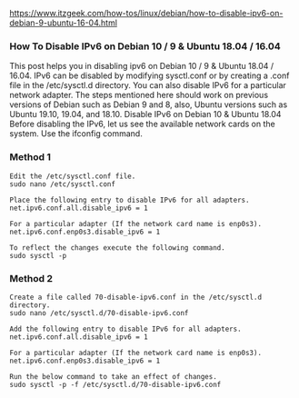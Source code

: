 https://www.itzgeek.com/how-tos/linux/debian/how-to-disable-ipv6-on-debian-9-ubuntu-16-04.html

### How To Disable IPv6 on Debian 10 / 9 & Ubuntu 18.04 / 16.04

This post helps you in disabling ipv6 on Debian 10 / 9 & Ubuntu 18.04 / 16.04. 
IPv6 can be disabled by modifying sysctl.conf or by creating a .conf file in the /etc/sysctl.d directory. 
You can also disable IPv6 for a particular network adapter.
The steps mentioned here should work on previous versions of Debian such as Debian 9 and 8, also, Ubuntu versions such as Ubuntu 19.10, 19.04, and 18.10.
Disable IPv6 on Debian 10 & Ubuntu 18.04
Before disabling the IPv6, let us see the available network cards on the system. Use the ifconfig command.


### Method 1
```
Edit the /etc/sysctl.conf file.
sudo nano /etc/sysctl.conf

Place the following entry to disable IPv6 for all adapters.
net.ipv6.conf.all.disable_ipv6 = 1

For a particular adapter (If the network card name is enp0s3).
net.ipv6.conf.enp0s3.disable_ipv6 = 1

To reflect the changes execute the following command.
sudo sysctl -p
```



### Method 2
```
Create a file called 70-disable-ipv6.conf in the /etc/sysctl.d directory.
sudo nano /etc/sysctl.d/70-disable-ipv6.conf

Add the following entry to disable IPv6 for all adapters.
net.ipv6.conf.all.disable_ipv6 = 1

For a particular adapter (If the network card name is enp0s3).
net.ipv6.conf.enp0s3.disable_ipv6 = 1

Run the below command to take an effect of changes.
sudo sysctl -p -f /etc/sysctl.d/70-disable-ipv6.conf
```
